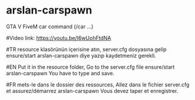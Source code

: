 # arslan-carspawn

GTA V FiveM car command (/car ...)

#Video link: https://youtu.be/I6wUohFtdNA

#TR resource klasörünün içerisine atın, server.cfg dosyasına gelip ensure/start arslan-carspawn diye yazıp kaydetmeniz gerekli.

#EN Put it in the resource folder, Go to the server.cfg file ensure/start arslan-carspawn You have to type and save.

#FR mets-le dans le dossier des ressources, Allez dans le fichier server.cfg et assurez/démarrez arslan-carspawn Vous devez taper et enregistrer.
